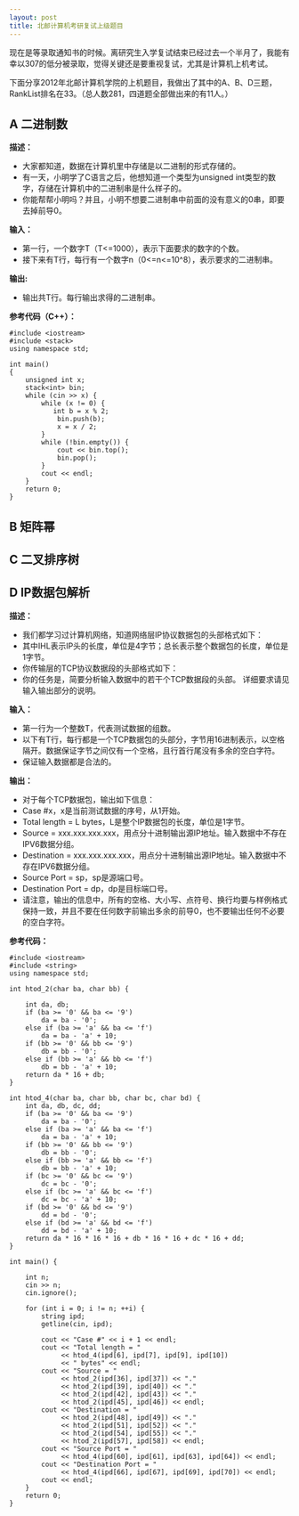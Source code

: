 ```yaml
---
layout: post
title: 北邮计算机考研复试上级题目
---
```


现在是等录取通知书的时候。离研究生入学复试结束已经过去一个半月了，我能有幸以307的低分被录取，觉得关键还是要重视复试，尤其是计算机上机考试。

下面分享2012年北邮计算机学院的上机题目，我做出了其中的A、B、D三题，RankList排名在33。（总人数281，四道题全部做出来的有11人。）

## A 二进制数 ##

**描述：**

- 大家都知道，数据在计算机里中存储是以二进制的形式存储的。
- 有一天，小明学了C语言之后，他想知道一个类型为unsigned int类型的数字，存储在计算机中的二进制串是什么样子的。
- 你能帮帮小明吗？并且，小明不想要二进制串中前面的没有意义的0串，即要去掉前导0。

**输入：**

- 第一行，一个数字T（T<=1000），表示下面要求的数字的个数。
- 接下来有T行，每行有一个数字n（0<=n<=10^8），表示要求的二进制串。

**输出:**

- 输出共T行。每行输出求得的二进制串。

**参考代码（C++）：**

    #include <iostream>
    #include <stack>
    using namespace std;

    int main()
    {
        unsigned int x;
        stack<int> bin;
        while (cin >> x) {
            while (x != 0) {
               int b = x % 2;
                bin.push(b);
                x = x / 2;
            }
            while (!bin.empty()) {
                cout << bin.top();
                bin.pop();
            }
            cout << endl;
        }
        return 0;
    }

## B 矩阵幂 ##

## C 二叉排序树 ##

## D IP数据包解析 ##

**描述：**

- 我们都学习过计算机网络，知道网络层IP协议数据包的头部格式如下：
- 其中IHL表示IP头的长度，单位是4字节；总长表示整个数据包的长度，单位是1字节。
- 你传输层的TCP协议数据段的头部格式如下：
- 你的任务是，简要分析输入数据中的若干个TCP数据段的头部。 详细要求请见输入输出部分的说明。

**输入：**

- 第一行为一个整数T，代表测试数据的组数。
- 以下有T行，每行都是一个TCP数据包的头部分，字节用16进制表示，以空格隔开。数据保证字节之间仅有一个空格，且行首行尾没有多余的空白字符。
- 保证输入数据都是合法的。

**输出：**

- 对于每个TCP数据包，输出如下信息：
- Case #x，x是当前测试数据的序号，从1开始。
- Total length = L bytes，L是整个IP数据包的长度，单位是1字节。
- Source = xxx.xxx.xxx.xxx，用点分十进制输出源IP地址。输入数据中不存在IPV6数据分组。
- Destination = xxx.xxx.xxx.xxx，用点分十进制输出源IP地址。输入数据中不存在IPV6数据分组。
- Source Port = sp，sp是源端口号。
- Destination Port = dp，dp是目标端口号。
- 请注意，输出的信息中，所有的空格、大小写、点符号、换行均要与样例格式保持一致，并且不要在任何数字前输出多余的前导0，也不要输出任何不必要的空白字符。

**参考代码：**

    #include <iostream>
    #include <string>
    using namespace std;

    int htod_2(char ba, char bb) {

        int da, db;
        if (ba >= '0' && ba <= '9')
            da = ba - '0';
        else if (ba >= 'a' && ba <= 'f')
            da = ba - 'a' + 10;
        if (bb >= '0' && bb <= '9')
            db = bb - '0';
        else if (bb >= 'a' && bb <= 'f')
            db = bb - 'a' + 10;
        return da * 16 + db;
    }

    int htod_4(char ba, char bb, char bc, char bd) {
        int da, db, dc, dd;
        if (ba >= '0' && ba <= '9')
            da = ba - '0';
        else if (ba >= 'a' && ba <= 'f')
            da = ba - 'a' + 10;
        if (bb >= '0' && bb <= '9')
            db = bb - '0';
        else if (bb >= 'a' && bb <= 'f')
            db = bb - 'a' + 10;
        if (bc >= '0' && bc <= '9')
            dc = bc - '0';
        else if (bc >= 'a' && bc <= 'f')
            dc = bc - 'a' + 10;
        if (bd >= '0' && bd <= '9')
            dd = bd - '0';
        else if (bd >= 'a' && bd <= 'f')
            dd = bd - 'a' + 10;
        return da * 16 * 16 * 16 + db * 16 * 16 + dc * 16 + dd;
    }

    int main() {

        int n;
        cin >> n;
        cin.ignore();

        for (int i = 0; i != n; ++i) {
            string ipd;
            getline(cin, ipd);

            cout << "Case #" << i + 1 << endl;
            cout << "Total length = "
                 << htod_4(ipd[6], ipd[7], ipd[9], ipd[10])
                 << " bytes" << endl;
            cout << "Source = "
                 << htod_2(ipd[36], ipd[37]) << "."
                 << htod_2(ipd[39], ipd[40]) << "."
                 << htod_2(ipd[42], ipd[43]) << "."
                 << htod_2(ipd[45], ipd[46]) << endl;
            cout << "Destination = "
                 << htod_2(ipd[48], ipd[49]) << "."
                 << htod_2(ipd[51], ipd[52]) << "."
                 << htod_2(ipd[54], ipd[55]) << "."
                 << htod_2(ipd[57], ipd[58]) << endl;
            cout << "Source Port = "
                 << htod_4(ipd[60], ipd[61], ipd[63], ipd[64]) << endl;
            cout << "Destination Port = "
                 << htod_4(ipd[66], ipd[67], ipd[69], ipd[70]) << endl;
            cout << endl;
        }
        return 0;
    }


